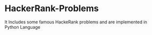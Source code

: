 # HackerRank-Problems
It Includes some famous HackeRank problems and are implemented in Python Language
